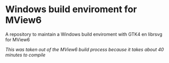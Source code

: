 # Windows build enviroment for MView6

A repository to maintain a Windows build enviroment with GTK4 en librsvg for MView6

*This was taken out of the MView6 build process because it takes about 40 minutes to compile*
